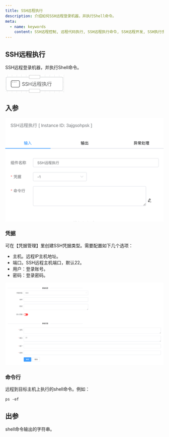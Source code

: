 ```yaml
---
title: SSH远程执行
description: 介绍如何SSH远程登录机器，并执行Shell命令。
meta:
  - name: keywords
    content: SSH远程控制, 远程代码执行, SSH远程执行命令, SSH远程开发, SSH执行多条命令, 低代码, AI工作流, 流程引擎
---
```


## SSH远程执行

SSH远程登录机器，并执行Shell命令。

<img src="./img/ssh.png" alt="image-20240918171924749" style="zoom: 50%;" />

## 入参

<img src="./img/ssh_input_parameter.png" alt="image-20240918172108219" style="zoom: 50%;" />

### 凭据

可在【凭据管理】里创建SSH凭据类型。需要配置如下几个选项：

- 主机。远程IP主机地址。
- 端口。SSH远程主机端口，默认22。
- 用户：登录账号。
- 密码：登录密码。

<img src="./img/ssh-input-parameter-credential.png" alt="image-20240918172405117" style="zoom:50%;" />



### 命令行

远程到目标主机上执行的shell命令。例如：

```shell
ps -ef
```



## 出参

shell命令输出的字符串。



